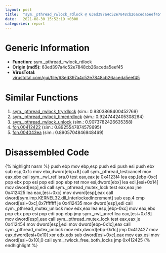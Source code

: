 ```yaml
---
layout: post
title:  "sym._pthread_rwlock_rdlock @ 63ed397a4c52e7848cb26aceda5eef45"
date:   2021-08-30 15:52:19 +0300
categories: report
---
```


# Generic Information
- **Function:** sym.\_pthread\_rwlock\_rdlock
- **Origin (md5):** 63ed397a4c52e7848cb26aceda5eef45
- **VirusTotal:** [virustotal.com/gui/file/63ed397a4c52e7848cb26aceda5eef45][virustotal_ref]



# Similar Functions

1. [sym.\_pthread\_rwlock\_tryrdlock][similar_1_ref] (sim.: 0.9303868400452769)
2. [sym.\_pthread\_rwlock\_timedrdlock][similar_2_ref] (sim.: 0.9247442405308264)
3. [sym.\_pthread\_rwlock\_unlock][similar_3_ref] (sim.: 0.9073782426635358)
4. [fcn.00412422][similar_4_ref] (sim.: 0.8925547874579695)
5. [fcn.004043ea][similar_5_ref] (sim.: 0.8905704846948469)


# Disassembled Code

{% highlight nasm %}
push ebp
mov ebp,esp
push edi
push esi
push ebx
sub esp,0x1c
mov ebx,dword[ebp+8]
call sym._pthread_testcancel
mov eax,ebx
call sym._rwl_ref.isra.0
test eax,eax
je 0x4123f4
lea esp,[ebp-0xc]
pop ebx
pop esi
pop edi
pop ebp
ret 
mov esi,dword[ebx]
lea edi,[esi+0x14]
mov dword[esp],edi
call sym._pthread_mutex_lock
test eax,eax
jne 0x412425
lea eax,[esi+0xc]
mov dword[esp],eax
call dword[sym.imp.KERNEL32.dll_InterlockedIncrement]
sub esp,4
cmp dword[esi+0xc],0x7fffffff
je 0x412435
mov dword[esp],edi
call sym._pthread_mutex_unlock
mov edx,eax
lea esp,[ebp-0xc]
mov eax,ebx
pop ebx
pop esi
pop edi
pop ebp
jmp sym._rwl_unref
lea eax,[esi+0x18]
mov dword[esp],eax
call sym._pthread_mutex_lock
test eax,eax
je 0x412454
mov dword[esp],edi
mov dword[ebp-0x1c],eax
call sym._pthread_mutex_unlock
mov edx,dword[ebp-0x1c]
jmp 0x412427
mov eax,dword[esi+0x10]
xor edx,edx
sub dword[esi+0xc],eax
mov eax,esi
mov dword[esi+0x10],0
call sym._rwlock_free_both_locks
jmp 0x412425
{% endhighlight %}


[similar_1_ref]: /report/sym._pthread_rwlock_tryrdlock@63ed397a4c52e7848cb26aceda5eef45
[similar_2_ref]: /report/sym._pthread_rwlock_timedrdlock@63ed397a4c52e7848cb26aceda5eef45
[similar_3_ref]: /report/sym._pthread_rwlock_unlock@63ed397a4c52e7848cb26aceda5eef45
[similar_4_ref]: /report/fcn.00412422@8c10f6a1b7643ed6e914352ded4b58e0
[similar_5_ref]: /report/fcn.004043ea@f616ef24fa8f527114071d9f6d523e5d
[virustotal_ref]: https://www.virustotal.com/gui/file/63ed397a4c52e7848cb26aceda5eef45